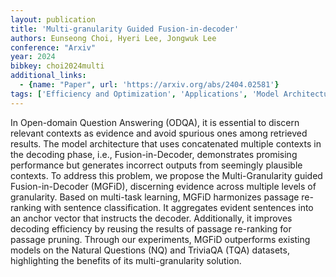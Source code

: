 ```yaml
---
layout: publication
title: 'Multi-granularity Guided Fusion-in-decoder'
authors: Eunseong Choi, Hyeri Lee, Jongwuk Lee
conference: "Arxiv"
year: 2024
bibkey: choi2024multi
additional_links:
  - {name: "Paper", url: 'https://arxiv.org/abs/2404.02581'}
tags: ['Efficiency and Optimization', 'Applications', 'Model Architecture', 'Merging', 'Pruning']
---
```

In Open-domain Question Answering (ODQA), it is essential to discern relevant
contexts as evidence and avoid spurious ones among retrieved results. The model
architecture that uses concatenated multiple contexts in the decoding phase,
i.e., Fusion-in-Decoder, demonstrates promising performance but generates
incorrect outputs from seemingly plausible contexts. To address this problem,
we propose the Multi-Granularity guided Fusion-in-Decoder (MGFiD), discerning
evidence across multiple levels of granularity. Based on multi-task learning,
MGFiD harmonizes passage re-ranking with sentence classification. It aggregates
evident sentences into an anchor vector that instructs the decoder.
Additionally, it improves decoding efficiency by reusing the results of passage
re-ranking for passage pruning. Through our experiments, MGFiD outperforms
existing models on the Natural Questions (NQ) and TriviaQA (TQA) datasets,
highlighting the benefits of its multi-granularity solution.
